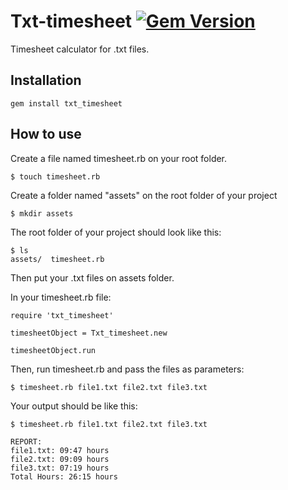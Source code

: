 

Txt-timesheet [![Gem Version](https://badge.fury.io/rb/txt_timesheet.svg)](https://badge.fury.io/rb/txt_timesheet)
====================

Timesheet calculator for .txt files.

Installation
------------
	gem install txt_timesheet

How to use
------------
Create a file named timesheet.rb on your root folder.

    $ touch timesheet.rb

Create a folder named "assets" on the root folder of your project

    $ mkdir assets
    
The root folder of your project should look like this:
    
    $ ls
    assets/  timesheet.rb

Then put your .txt files on assets folder.
    
In your timesheet.rb file:
   
    require 'txt_timesheet'
    
    timesheetObject = Txt_timesheet.new
    
    timesheetObject.run
    
Then, run timesheet.rb and pass the files as parameters:

    $ timesheet.rb file1.txt file2.txt file3.txt      

    

Your output should be like this:

    $ timesheet.rb file1.txt file2.txt file3.txt     
    
    REPORT:
    file1.txt: 09:47 hours
    file2.txt: 09:09 hours
    file3.txt: 07:19 hours
    Total Hours: 26:15 hours


